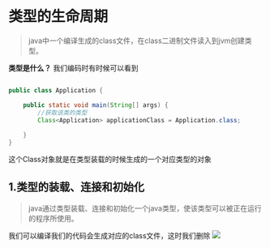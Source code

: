 # 类型的生命周期
> java中一个编译生成的class文件，在class二进制文件读入到jvm创建类型。

**类型是什么？**
我们编码时有时候可以看到
```java

public class Application {

    public static void main(String[] args) {
        //获取该类的类型
        Class<Application> applicationClass = Application.class;
        
    }
}
```
这个Class对象就是在类型装载的时候生成的一个对应类型的对象

## 1.类型的装载、连接和初始化
> java通过类型装载、连接和初始化一个java类型，使该类型可以被正在运行的程序所使用。

我们可以编译我们的代码会生成对应的class文件，这时我们删除
![](https://github.com/gitXugx/java-basic-learning/blob/master/doc/images/class.png)



















